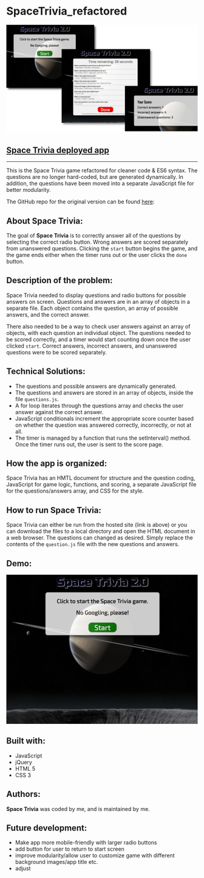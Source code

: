 # SpaceTrivia_refactored

![Space Trivia game](./assets/images/app_screenshot.png)

## [Space Trivia deployed app](https://dirk-kiesewetter.github.io/SpaceTrivia_refactored/)

---

This is the Space Trivia game refactored for cleaner code &amp; ES6 syntax. The questions are no longer hard-coded, but are generated dynamically. In addition, the questions have been moved into a separate JavaScript file for better modularity.

The GitHub repo for the original version can be found [here](https://github.com/dirk-kiesewetter/SpaceTriviaGame-v1): 

## About Space Trivia:

The goal of **Space Trivia** is to correctly answer all of the questions by selecting the correct radio button. Wrong answers are scored separately from unanswered questions. Clicking the ```start``` button begins the game, and the game ends either when the timer runs out or the user clicks the ```done``` button.

## Description of the problem:

Space Trivia needed to display questions and radio buttons for possible answers on screen. Questions and answers are in an array of objects in a separate file. Each object contains the question, an array of possible answers, and the correct answer.

There also needed to be a way to check user answers against an array of objects, with each question an individual object. The questions needed to be scored correctly, and a timer would start counting down once the user clicked `start`. Correct answers, incorrect answers, and unanswered questions were to be scored separately.

## Technical Solutions:

- The questions and possible answers are dynamically generated.
- The questions and answers are stored in an array of objects, inside the file ```questions.js```.
- A for loop iterates through the questions array and checks the user answer against the correct answer.
- JavaScript conditionals increment the appropriate score counter based on whether the question was answered correctly, incorrectly, or not at all.
- The timer is managed by a function that runs the setInterval() method. Once the timer runs out, the user is sent to the score page.

## How the app is organized:

Space Trivia has an HMTL document for structure and the question coding, JavaScript for game logic, functions, and scoring, a separate JavaScript file for the questions/answers array, and CSS for the style.

## How to run Space Trivia:

Space Trivia can either be run from the hosted site (link is above) or you can download the files to a local directory and open the HTML document in a web browser.
The questions can changed as desired. Simply replace the contents of the ```question.js``` file with the new questions and answers.

## Demo:

![Space Trivia demo](./assets/gifs/space_trivia_refactored.gif)

## Built with:

- JavaScript
- jQuery
- HTML 5
- CSS 3

## Authors:

**Space Trivia** was coded by me, and is maintained by me.

## Future development:

- Make app more mobile-friendly with larger radio buttons
- add button for user to return to start screen
- improve modularity/allow user to customize game with different background images/app title etc.
- adjust 

